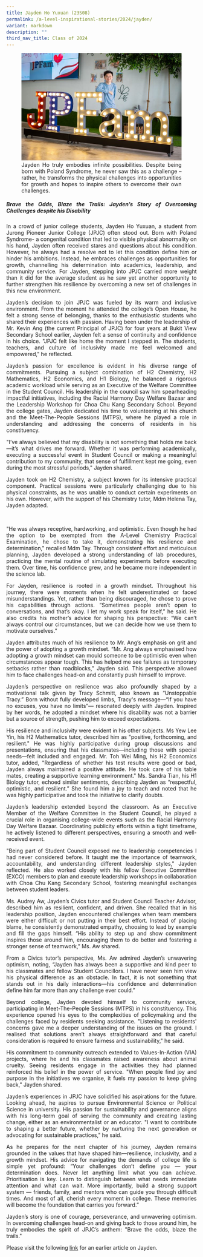 ```yaml
---
title: Jayden Ho Yuxuan (23S08)
permalink: /a-level-inspirational-stories/2024/jayden/
variant: markdown
description: ""
third_nav_title: Class of 2024
---
```

<div align="justify">

<figure>
<img src="/images/Accomplishment/2024%20A%20Lvl%20Inspirational%20Story/4__Jayden.jpg"><figcaption>Jayden Ho truly embodies infinite possibilities. Despite being born with Poland Syndrome, he never saw this as a challenge – rather, he transforms the physical challenges into opportunities for growth and hopes to inspire others to overcome their own challenges.</figcaption></figure>

<b><h5>Brave the Odds, Blaze the Trails: Jayden’s Story of Overcoming Challenges despite his Disability</h5></b>

<p>In a crowd of junior college students, Jayden Ho Yuxuan, a student from Jurong Pioneer Junior College (JPJC) often stood out. Born with Poland Syndrome- a congenital condition that led to visible physical abnormality on his hand, Jayden often received stares and questions about his condition. However, he always had a resolve not to let this condition define him or hinder his ambitions. Instead, he embraces challenges as opportunities for growth, channelling his determination into academics, leadership, and community service. For Jayden, stepping into JPJC carried more weight than it did for the average student as he saw yet another opportunity to further strengthen his resilience by overcoming a new set of challenges in this new environment.</p>

<p>Jayden’s decision to join JPJC was fueled by its warm and inclusive environment. From the moment he attended the college’s Open House, he felt a strong sense of belonging, thanks to the enthusiastic students who shared their experiences with passion. Having been under the leadership of Mr. Kevin Ang (the current Principal of JPJC) for four years at Bukit View Secondary School earlier, Jayden felt a sense of continuity and confidence in his choice. "JPJC felt like home the moment I stepped in. The students, teachers, and culture of inclusivity made me feel welcomed and empowered," he reflected.</p>

<p>Jayden’s passion for excellence is evident in his diverse range of commitments. Pursuing a subject combination of H2 Chemistry, H2 Mathematics, H2 Economics, and H1 Biology, he balanced a rigorous academic workload while serving as an Executive of the Welfare Committee in the Student Council. His leadership in the council saw him spearheading impactful initiatives, including the Racial Harmony Day Welfare Bazaar and the Leadership Workshop for Choa Chu Kang Secondary School. Beyond the college gates, Jayden dedicated his time to volunteering at his church and the Meet-The-People Sessions (MTPS), where he played a role in understanding and addressing the concerns of residents in his constituency.</p>

<p>"I’ve always believed that my disability is not something that holds me back—it’s what drives me forward. Whether it was performing academically, executing a successful event in Student Council or making a meaningful contribution to my community, that sense of fulfillment kept me going, even during the most stressful periods," Jayden shared.</p>
	
<p>Jayden took on H2 Chemistry, a subject known for its intensive practical component. Practical sessions were particularly challenging due to his physical constraints, as he was unable to conduct certain experiments on his own. However, with the support of his Chemistry tutor, Mdm Helena Tay, Jayden adapted.</p>&nbsp;
	
<p>"He was always receptive, hardworking, and optimistic. Even though he had the option to be exempted from the A-Level Chemistry Practical Examination, he chose to take it, demonstrating his resilience and determination," recalled Mdm Tay. Through consistent effort and meticulous planning, Jayden developed a strong understanding of lab procedures, practicing the mental routine of simulating experiments before executing them. Over time, his confidence grew, and he became more independent in the science lab.</p>

<p>For Jayden, resilience is rooted in a growth mindset. Throughout his journey, there were moments when he felt underestimated or faced misunderstandings. Yet, rather than being discouraged, he chose to prove his capabilities through actions. “Sometimes people aren’t open to conversations, and that’s okay. I let my work speak for itself,” he said. He also credits his mother’s advice for shaping his perspective: “We can’t always control our circumstances, but we can decide how we use them to motivate ourselves.”</p>

<p>Jayden attributes much of his resilience to Mr. Ang’s emphasis on grit and the power of adopting a growth mindset. “Mr. Ang always emphasised how adopting a growth mindset can mould someone to be optimistic even when circumstances appear tough. This has helped me see failures as temporary setbacks rather than roadblocks,” Jayden said. This perspective allowed him to face challenges head-on and constantly push himself to improve.</p>

<p>Jayden’s perspective on resilience was also profoundly shaped by a motivational talk given by Tracy Schmitt, also known as “Unstoppable Tracy.” Born without fully developed limbs, Tracy's message—“If you have no excuses, you have no limits”— resonated deeply with Jayden. Inspired by her words, he adopted a mindset where his disability was not a barrier but a source of strength, pushing him to exceed expectations.</p>
	
<p>His resilience and inclusivity were evident in his other subjects. Ms Yew Lee Yin, his H2 Mathematics tutor, described him as "positive, forthcoming, and resilient." He was highly participative during group discussions and presentations, ensuring that his classmates—including those with special needs—felt included and engaged. Mr. Toh Wei Ming, his H2 Economics tutor, added, "Regardless of whether his test results were good or bad, Jayden always maintained a positive attitude. He took care of his table mates, creating a supportive learning environment." Ms. Sandra Tian, his H1 Biology tutor, echoed similar sentiments, describing Jayden as “respectful, optimistic, and resilient.” She found him a joy to teach and noted that he was highly participative and took the initiative to clarify doubts.</p>

<p>Jayden’s leadership extended beyond the classroom. As an Executive Member of the Welfare Committee in the Student Council, he played a crucial role in organising college-wide events such as the Racial Harmony Day Welfare Bazaar. Coordinating publicity efforts within a tight timeframe, he actively listened to different perspectives, ensuring a smooth and well-received event.</p>
	
<p>"Being part of Student Council exposed me to leadership competencies I had never considered before. It taught me the importance of teamwork, accountability, and understanding different leadership styles," Jayden reflected. He also worked closely with his fellow Executive Committee (EXCO) members to plan and execute leadership workshops in collaboration with Choa Chu Kang Secondary School, fostering meaningful exchanges between student leaders.</p>

<p>Ms. Audrey Aw, Jayden’s Civics tutor and Student Council Teacher Advisor, described him as resilient, confident, and driven. She recalled that in his leadership position, Jayden encountered challenges when team members were either difficult or not putting in their best effort. Instead of placing blame, he consistently demonstrated empathy, choosing to lead by example and fill the gaps himself. “His ability to step up and show commitment inspires those around him, encouraging them to do better and fostering a stronger sense of teamwork,” Ms. Aw shared.</p>

<p>From a Civics tutor’s perspective, Ms. Aw admired Jayden’s unwavering optimism, noting, “Jayden has always been a supportive and kind peer to his classmates and fellow Student Councillors. I have never seen him view his physical difference as an obstacle. In fact, it is not something that stands out in his daily interactions—his confidence and determination define him far more than any challenge ever could.”</p>

<p>Beyond college, Jayden devoted himself to community service, participating in Meet-The-People Sessions (MTPS) in his constituency. This experience opened his eyes to the complexities of policymaking and the challenges faced by residents seeking assistance. "Listening to residents' concerns gave me a deeper understanding of the issues on the ground. I realised that solutions aren’t always straightforward and that careful consideration is required to ensure fairness and sustainability," he said.</p>

<p>His commitment to community outreach extended to Values-In-Action (VIA) projects, where he and his classmates raised awareness about animal cruelty. Seeing residents engage in the activities they had planned reinforced his belief in the power of service. "When people find joy and purpose in the initiatives we organise, it fuels my passion to keep giving back," Jayden shared.</p>

<p>Jayden’s experiences in JPJC have solidified his aspirations for the future. Looking ahead, he aspires to pursue Environmental Science or Political Science in university. His passion for sustainability and governance aligns with his long-term goal of serving the community and creating lasting change, either as an environmentalist or an educator. "I want to contribute to shaping a better future, whether by nurturing the next generation or advocating for sustainable practices," he said.</p>

<p>As he prepares for the next chapter of his journey, Jayden remains grounded in the values that have shaped him—resilience, inclusivity, and a growth mindset. His advice for navigating the demands of college life is simple yet profound: “Your challenges don’t define you — your determination does. Never let anything limit what you can achieve. Prioritisation is key. Learn to distinguish between what needs immediate attention and what can wait. More importantly, build a strong support system — friends, family, and mentors who can guide you through difficult times. And most of all, cherish every moment in college. These memories will become the foundation that carries you forward.”</p>

<p>Jayden’s story is one of courage, perseverance, and unwavering optimism. In overcoming challenges head-on and giving back to those around him, he truly embodies the spirit of JPJC’s anthem: "Brave the odds, blaze the trails."</p>

<p>Please visit the following <a href="https://southwest.cdc.gov.sg/files/Media%20Release/MR%20%20%202021/2021%2006%2026%20-%20Media%20Release%20-%20Young%20Technopreneur%20Challenge%202021.pdf](https://southwest.cdc.gov.sg/files/Media%20Release/MR%20%20%202021/2021%2006%2026%20-%20Media%20Release%20-%20Young%20Technopreneur%20Challenge%202021.pdf">link</a> for an earlier article on Jayden.</p>

</div>